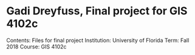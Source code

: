 # Gadi Dreyfuss, Final project for GIS 4102c 

Contents: Files for final project
Institution: University of Florida 
Term: Fall 2018 
Course: GIS 4102c
